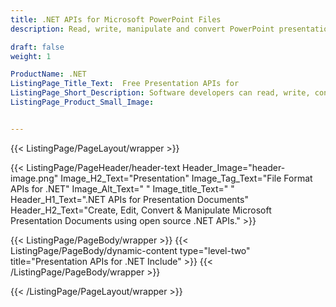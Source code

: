 ```yaml
---
title: .NET APIs for Microsoft PowerPoint Files
description: Read, write, manipulate and convert PowerPoint presentation files with the help of Open Source PHP based libraries.

draft: false
weight: 1

ProductName: .NET
ListingPage_Title_Text:  Free Presentation APIs for
ListingPage_Short_Description: Software developers can read, write, convert & manipulate Presentation files via Open source .NET libraries.
ListingPage_Product_Small_Image: 


---
```


{{< ListingPage/PageLayout/wrapper >}}

{{< ListingPage/PageHeader/header-text
Header_Image="header-image.png"
Image_H2_Text="Presentation"
Image_Tag_Text="File Format APIs for .NET"
Image_Alt_Text=" "
Image_title_Text=" "
Header_H1_Text=".NET APIs for Presentation Documents"
Header_H2_Text="Create, Edit, Convert & Manipulate Microsoft Presentation Documents using open source .NET APIs." >}}

{{< ListingPage/PageBody/wrapper >}}
{{< ListingPage/PageBody/dynamic-content type="level-two" title="Presentation APIs for .NET Include" >}}
{{< /ListingPage/PageBody/wrapper >}}

{{< /ListingPage/PageLayout/wrapper >}}